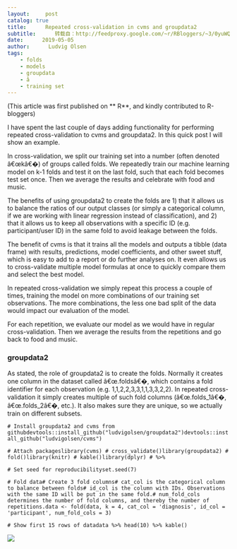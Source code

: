 ```yaml
---
layout:     post
catalog: true
title:      Repeated cross-validation in cvms and groupdata2
subtitle:      转载自：http://feedproxy.google.com/~r/RBloggers/~3/0yuWQRhntFQ/
date:      2019-05-05
author:      Ludvig Olsen
tags:
    - folds
    - models
    - groupdata
    - â
    - training set
---
```




(This article was first published on ** R**, and kindly contributed to R-bloggers)



I have spent the last couple of days adding functionality for performing repeated cross-validation to cvms and groupdata2. In this quick post I will show an example.

In cross-validation, we split our training set into a number (often denoted â€œkâ€�) of groups called folds. We repeatedly train our machine learning model on k-1 folds and test it on the last fold, such that each fold becomes test set once. Then we average the results and celebrate with food and music.

The benefits of using groupdata2 to create the folds are 1) that it allows us to balance the ratios of our output classes (or simply a categorical column, if we are working with linear regression instead of classification), and 2) that it allows us to keep all observations with a specific ID (e.g. participant/user ID) in the same fold to avoid leakage between the folds.

The benefit of cvms is that it trains all the models and outputs a tibble (data frame) with results, predictions, model coefficients, and other sweet stuff, which is easy to add to a report or do further analyses on. It even allows us to cross-validate multiple model formulas at once to quickly compare them and select the best model.

In repeated cross-validation we simply repeat this process a couple of times, training the model on more combinations of our training set observations. The more combinations, the less one bad split of the data would impact our evaluation of the model.

For each repetition, we evaluate our model as we would have in regular cross-validation. Then we average the results from the repetitions and go back to food and music.

### groupdata2

As stated, the role of groupdata2 is to create the folds. Normally it creates one column in the dataset called â€œ.foldsâ€�, which contains a fold identifier for each observation (e.g. 1,1,2,2,3,3,1,1,3,3,2,2). In repeated cross-validation it simply creates multiple of such fold columns (â€œ.folds_1â€�, â€œ.folds_2â€�, etc.). It also makes sure they are unique, so we actually train on different subsets.

`# Install groupdata2 and cvms from githubdevtools::install_github("ludvigolsen/groupdata2")devtools::install_github("ludvigolsen/cvms")`

`# Attach packageslibrary(cvms) # cross_validate()library(groupdata2) # fold()library(knitr) # kable()library(dplyr) # %>%`

`# Set seed for reproducibilityset.seed(7)`

`# Fold data# Create 3 fold columns# cat_col is the categorical column to balance between folds# id_col is the column with IDs. Observations with the same ID will be put in the same fold.# num_fold_cols determines the number of fold columns, and thereby the number of repetitions.data <- fold(data, k = 4, cat_col = 'diagnosis', id_col = 'participant', num_fold_cols = 3)`

`# Show first 15 rows of datadata %>% head(10) %>% kable()`

![](https://i2.wp.com/ludvigolsen.dk/wp-content/uploads/2019/05/data_subset-1024x629.png?w=450)

